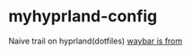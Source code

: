 # myhyprland-config

Naive trail on hyprland(dotfiles)
[waybar is from](https://github.com/harsh-m-patil/.dotfiles/tree/main/.config/waybar)
